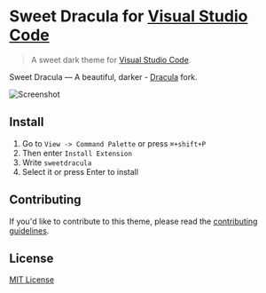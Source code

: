 # Sweet Dracula for [Visual Studio Code](http://code.visualstudio.com)

> A sweet dark theme for [Visual Studio Code](http://code.visualstudio.com).

Sweet Dracula — A beautiful, darker - [Dracula](https://github.com/dracula/visual-studio-code) fork.

![Screenshot](https://raw.githubusercontent.com/PROxZIMA/sweet-dracula/master/preview.png)

## Install

1. Go to `View -> Command Palette` or press `⌘+shift+P`
2. Then enter `Install Extension`
3. Write `sweetdracula`
4. Select it or press Enter to install

## Contributing

If you'd like to contribute to this theme, please read the [contributing guidelines](https://github.com/PROxZIMA/sweet-dracula/blob/master/.github/CONTRIBUTING.md).

## License

[MIT License](https://github.com/PROxZIMA/sweet-dracula/blob/master/LICENSE)
